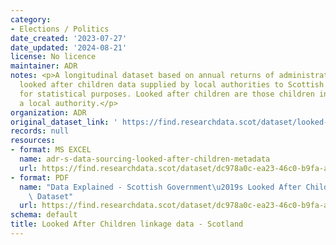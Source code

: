```yaml
---
category:
- Elections / Politics
date_created: '2023-07-27'
date_updated: '2024-08-21'
license: No licence
maintainer: ADR
notes: <p>A longitudinal dataset based on annual returns of administrative data on
  looked after children data supplied by local authorities to Scottish Government
  for statistical purposes. Looked after children are those children in the care of
  a local authority.</p>
organization: ADR
original_dataset_link: ' https://find.researchdata.scot/dataset/looked-after-children-linkage-data'
records: null
resources:
- format: MS EXCEL
  name: adr-s-data-sourcing-looked-after-children-metadata
  url: https://find.researchdata.scot/dataset/dc978a0c-ea23-46c0-b9fa-a013d7477647/resource/0e3967bd-72dd-46a0-afaf-e6d9347cce86/download/adr-s-data-sourcing-looked-after-children-metadata.xlsx
- format: PDF
  name: "Data Explained - Scottish Government\u2019s Looked After Children Longitudinal\
    \ Dataset"
  url: https://find.researchdata.scot/dataset/dc978a0c-ea23-46c0-b9fa-a013d7477647/resource/fe18429c-9bab-4fd1-a35b-0c4e35c534f5/download/data_explained_scottish_government_looked_after_children_longitudinal_dataset_april_2023.pdf
schema: default
title: Looked After Children linkage data - Scotland
---
```

